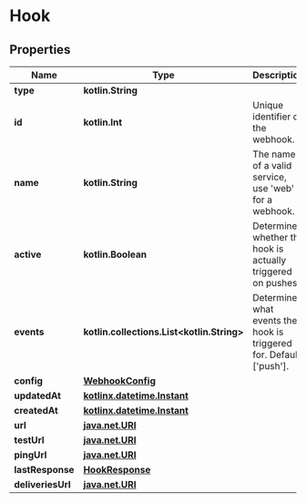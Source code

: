 
# Hook

## Properties
Name | Type | Description | Notes
------------ | ------------- | ------------- | -------------
**type** | **kotlin.String** |  | 
**id** | **kotlin.Int** | Unique identifier of the webhook. | 
**name** | **kotlin.String** | The name of a valid service, use &#39;web&#39; for a webhook. | 
**active** | **kotlin.Boolean** | Determines whether the hook is actually triggered on pushes. | 
**events** | **kotlin.collections.List&lt;kotlin.String&gt;** | Determines what events the hook is triggered for. Default: [&#39;push&#39;]. | 
**config** | [**WebhookConfig**](WebhookConfig.md) |  | 
**updatedAt** | [**kotlinx.datetime.Instant**](kotlinx.datetime.Instant.md) |  | 
**createdAt** | [**kotlinx.datetime.Instant**](kotlinx.datetime.Instant.md) |  | 
**url** | [**java.net.URI**](java.net.URI.md) |  | 
**testUrl** | [**java.net.URI**](java.net.URI.md) |  | 
**pingUrl** | [**java.net.URI**](java.net.URI.md) |  | 
**lastResponse** | [**HookResponse**](HookResponse.md) |  | 
**deliveriesUrl** | [**java.net.URI**](java.net.URI.md) |  |  [optional]



